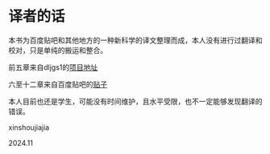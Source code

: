 
# 译者的话

本书为百度贴吧和其他地方的一种新科学的译文整理而成，本人没有进行过翻译和校对，只是单纯的搬运和整合。

前五章来自dljgs1的[项目地址](https://github.com/dljgs1/chANKOS)

六至十二章来自百度贴吧的[贴子](https://tieba.baidu.com/p/9088775619)

本人目前也还是学生，可能没有时间维护，且水平受限，也不一定能够发现翻译的错误。

xinshoujiajia

2024.11

